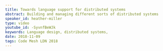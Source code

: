 ```yaml
---
title: Towards language support for distributed systems
abstract: Building and managing different sorts of distributed systems is notoriously difficult; of course nodes can fail, but we are also often connecting many different services with many different underlying assumptions behind each. This means that not only can individual components fail, but so can entire inter-connected groups of services. But what if we could leave some of these headaches, like making sure that certain invariants hold between two inter-connected services, to our programming language to worry about? In this talk, Heather will talk about some recent work bridging distributed systems and programming languages research by shifting reasoning for two classes of problems into the programming language; building up richer computations making use of CRDTs, and building up richer computations implemented as compositions of serverless functions.
speaker_id: heather-miller
type: video
youtube_id: -SyvnfBeWJk
keywords: Language design, distributed systems,
date: 2018-11-09
tags: Code Mesh LDN 2018
---
```


